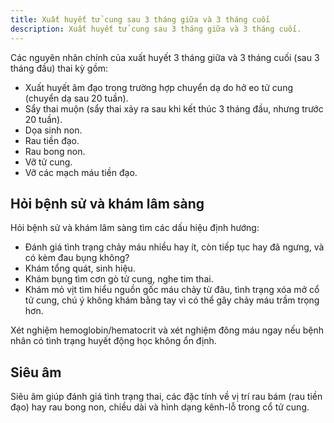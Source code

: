 ```yaml
---
title: Xuất huyết tử cung sau 3 tháng giữa và 3 tháng cuối
description: Xuất huyết tử cung sau 3 tháng giữa và 3 tháng cuối.
---
```


Các nguyên nhân chính của xuất huyết 3 tháng giữa và 3 tháng cuối (sau 3 tháng đầu) thai kỳ gồm:

- Xuất huyết âm đạo trong trường hợp chuyển dạ do hở eo tử cung (chuyển dạ sau 20 tuần).
- Sẩy thai muộn (sẩy thai xảy ra sau khi kết thúc 3 tháng đầu, nhưng trước 20 tuần).
- Dọa sinh non.
- Rau tiền đạo.
- Rau bong non.
- Vỡ tử cung.
- Vỡ các mạch máu tiền đạo.

## Hỏi bệnh sử và khám lâm sàng

Hỏi bệnh sử và khám lâm sàng tìm các dấu hiệu định hướng:

- Đánh giá tình trạng chảy máu nhiều hay ít, còn tiếp tục hay đã ngưng, và có kèm đau bụng không?
- Khám tổng quát, sinh hiệu.
- Khám bụng tìm cơn gò tử cung, nghe tim thai.
- Khám mỏ vịt tìm hiểu nguồn gốc máu chảy từ đâu, tình trạng xóa mở cổ tử cung, chú ý không khám bằng tay vì có thể gây chảy máu trầm trọng hơn.

Xét nghiệm hemoglobin/hematocrit và xét nghiệm đông máu ngay nếu bệnh nhân có tình trạng huyết động học không ổn định.

## Siêu âm

Siêu âm giúp đánh giá tình trạng thai, các đặc tính về vị trí rau bám (rau tiền đạo) hay rau bong non, chiều dài và hình dạng kênh-lỗ trong cổ tử cung.
